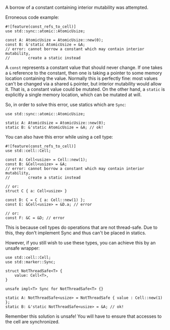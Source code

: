 A borrow of a constant containing interior mutability was attempted.

Erroneous code example:

```compile_fail,E0492
#![feature(const_refs_to_cell)]
use std::sync::atomic::AtomicUsize;

const A: AtomicUsize = AtomicUsize::new(0);
const B: &'static AtomicUsize = &A;
// error: cannot borrow a constant which may contain interior mutability,
//        create a static instead
```

A `const` represents a constant value that should never change. If one takes
a `&` reference to the constant, then one is taking a pointer to some memory
location containing the value. Normally this is perfectly fine: most values
can't be changed via a shared `&` pointer, but interior mutability would allow
it. That is, a constant value could be mutated. On the other hand, a `static` is
explicitly a single memory location, which can be mutated at will.

So, in order to solve this error, use statics which are `Sync`:

```
use std::sync::atomic::AtomicUsize;

static A: AtomicUsize = AtomicUsize::new(0);
static B: &'static AtomicUsize = &A; // ok!
```

You can also have this error while using a cell type:

```compile_fail,E0492
#![feature(const_refs_to_cell)]
use std::cell::Cell;

const A: Cell<usize> = Cell::new(1);
const B: &Cell<usize> = &A;
// error: cannot borrow a constant which may contain interior mutability,
//        create a static instead

// or:
struct C { a: Cell<usize> }

const D: C = C { a: Cell::new(1) };
const E: &Cell<usize> = &D.a; // error

// or:
const F: &C = &D; // error
```

This is because cell types do operations that are not thread-safe. Due to this,
they don't implement Sync and thus can't be placed in statics.

However, if you still wish to use these types, you can achieve this by an unsafe
wrapper:

```
use std::cell::Cell;
use std::marker::Sync;

struct NotThreadSafe<T> {
    value: Cell<T>,
}

unsafe impl<T> Sync for NotThreadSafe<T> {}

static A: NotThreadSafe<usize> = NotThreadSafe { value : Cell::new(1) };
static B: &'static NotThreadSafe<usize> = &A; // ok!
```

Remember this solution is unsafe! You will have to ensure that accesses to the
cell are synchronized.
